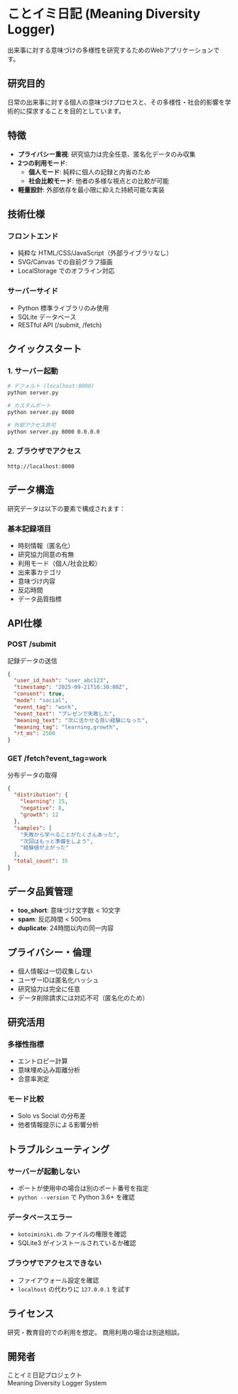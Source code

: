 # ことイミ日記 (Meaning Diversity Logger)

出来事に対する意味づけの多様性を研究するためのWebアプリケーションです。

## 研究目的

日常の出来事に対する個人の意味づけプロセスと、その多様性・社会的影響を学術的に探求することを目的としています。

## 特徴

- **プライバシー重視**: 研究協力は完全任意、匿名化データのみ収集
- **2つの利用モード**: 
  - **個人モード**: 純粋に個人の記録と内省のため
  - **社会比較モード**: 他者の多様な視点との比較が可能
- **軽量設計**: 外部依存を最小限に抑えた持続可能な実装

## 技術仕様

### フロントエンド
- 純粋な HTML/CSS/JavaScript（外部ライブラリなし）
- SVG/Canvas での自前グラフ描画
- LocalStorage でのオフライン対応

### サーバーサイド  
- Python 標準ライブラリのみ使用
- SQLite データベース
- RESTful API (/submit, /fetch)

## クイックスタート

### 1. サーバー起動

```bash
# デフォルト (localhost:8000)
python server.py

# カスタムポート
python server.py 8080

# 外部アクセス許可
python server.py 8000 0.0.0.0
```

### 2. ブラウザでアクセス

```
http://localhost:8000
```

## データ構造

研究データは以下の要素で構成されます：

### 基本記録項目
- 時刻情報（匿名化）
- 研究協力同意の有無
- 利用モード（個人/社会比較）
- 出来事カテゴリ
- 意味づけ内容
- 反応時間
- データ品質指標

## API仕様

### POST /submit
記録データの送信

```json
{
  "user_id_hash": "user_abc123",
  "timestamp": "2025-09-21T10:30:00Z",
  "consent": true,
  "mode": "social",
  "event_tag": "work",
  "event_text": "プレゼンで失敗した",
  "meaning_text": "次に活かせる良い経験になった",
  "meaning_tag": "learning,growth",
  "rt_ms": 2500
}
```

### GET /fetch?event_tag=work
分布データの取得

```json
{
  "distribution": {
    "learning": 15,
    "negative": 8,
    "growth": 12
  },
  "samples": [
    "失敗から学べることがたくさんあった",
    "次回はもっと準備をしよう",
    "経験値が上がった"
  ],
  "total_count": 35
}
```

## データ品質管理

- **too_short**: 意味づけ文字数 < 10文字
- **spam**: 反応時間 < 500ms
- **duplicate**: 24時間以内の同一内容

## プライバシー・倫理

- 個人情報は一切収集しない
- ユーザーIDは匿名化ハッシュ
- 研究協力は完全に任意
- データ削除請求には対応不可（匿名化のため）

## 研究活用

### 多様性指標
- エントロピー計算
- 意味埋め込み距離分析
- 合意率測定

### モード比較
- Solo vs Social の分布差
- 他者情報提示による影響分析

## トラブルシューティング

### サーバーが起動しない
- ポートが使用中の場合は別のポート番号を指定
- `python --version` で Python 3.6+ を確認

### データベースエラー
- `kotoiminiki.db` ファイルの権限を確認
- SQLite3 がインストールされているか確認

### ブラウザでアクセスできない
- ファイアウォール設定を確認
- `localhost` の代わりに `127.0.0.1` を試す

## ライセンス

研究・教育目的での利用を想定。
商用利用の場合は別途相談。

## 開発者

ことイミ日記プロジェクト  
Meaning Diversity Logger System